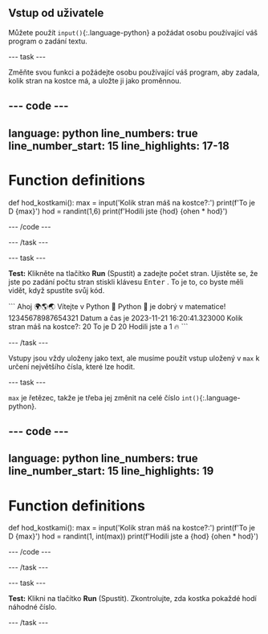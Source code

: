 ## Vstup od uživatele

Můžete použít `input()`{:.language-python} a požádat osobu používající váš program o zadání textu.

--- task ---

Změňte svou funkci a požádejte osobu používající váš program, aby zadala, kolik stran na kostce má, a uložte ji jako proměnnou.

--- code ---
---
language: python
line_numbers: true
line_number_start: 15
line_highlights: 17-18
---
# Function definitions
def hod_kostkami():
    max = input('Kolik stran máš na kostce?:')
    print(f'To je D  {max}')
    hod = randint(1,6)
    print(f'Hodili jste {hod} {ohen * hod}')

--- /code ---

--- /task ---

--- task ---

**Test:** Klikněte na tlačítko **Run** (Spustit) a zadejte počet stran. Ujistěte se, že jste po zadání počtu stran stiskli klávesu <kbd>Enter</kbd> . To je to, co byste měli vidět, když spustíte svůj kód.

<div class="c-project-output">
```
Ahoj 🌍🌎🌏
Vítejte v Python 🐍
Python 🐍 je dobrý v matematice!
12345678987654321
Datum a čas je 2023-11-21 16:20:41.323000
Kolik stran máš na kostce?:
20 
To je D  20
Hodili jste a 1 🔥
```

--- /task ---

Vstupy jsou vždy uloženy jako text, ale musíme použít vstup uložený v `max` k určení největšího čísla, které lze hodit.

--- task ---

`max` je řetězec, takže je třeba jej změnit na celé číslo `int()`{:.language-python}.


--- code ---
---
language: python
line_numbers: true
line_number_start: 15
line_highlights: 19
---
# Function definitions        
def hod_kostkami():
    max = input('Kolik stran máš na kostce?:')
    print(f'To je D {max}')
    hod = randint(1, int(max))
    print(f'Hodili jste a {hod} {ohen * hod}')

--- /code ---

--- /task ---

--- task ---

**Test:** Klikni na tlačítko **Run** (Spustit). Zkontrolujte, zda kostka pokaždé hodí náhodné číslo.

--- /task ---

